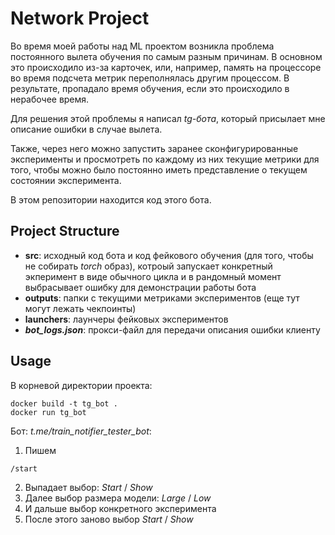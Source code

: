 # Network Project

Во время моей работы над ML проектом возникла проблема постоянного вылета
обучения по самым разным причинам. В основном это происходило из-за карточек, или, например,
память на процессоре во время подсчета метрик переполнялась другим процессом.
В результате, пропадало время обучения, если это происходило в нерабочее время.

Для решения этой проблемы я написал _tg-бота_, который присылает мне описание ошибки
в случае вылета.

Также, через него можно запустить заранее сконфигурированные эксперименты и просмотреть по каждому
из них текущие метрики для того, чтобы можно было постоянно иметь представление о текущем
состоянии эксперимента.

В этом репозитории находится код этого бота.

## Project Structure
* **src**: исходный код бота и код фейкового обучения (для того, чтобы не собирать _torch_ образ), 
котроый запускает конкретный экперимент в виде обычного цикла и в рандомный момент выбрасывает ошибку
для демонстрации работы бота
* **outputs**: папки с текущими метриками экспериментов (еще тут могут лежать чекпоинты)
* **launchers**: лаунчеры фейковых экспериментов
* **_bot_logs.json_**: прокси-файл для передачи описания ошибки клиенту

## Usage
В корневой директории проекта:
 ```
docker build -t tg_bot .
docker run tg_bot
 ```

Бот: _t.me/train_notifier_tester_bot_:

1. Пишем 
 ```
/start
 ```
2. Выпадает выбор: _Start_ / _Show_
3. Далее выбор размера модели: _Large_ / _Low_
4. И дальше выбор конкретного эксперимента
5. После этого заново выбор _Start_ / _Show_